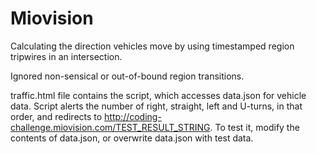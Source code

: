 # Miovision
Calculating the direction vehicles move by using timestamped region tripwires in an intersection.

Ignored non-sensical or out-of-bound region transitions.

traffic.html file contains the script, which accesses data.json for vehicle data. Script alerts the number of right, straight, left and U-turns, in that order, and redirects to http://coding-challenge.miovision.com/TEST_RESULT_STRING. To test it, modify the contents of data.json, or overwrite data.json with test data. 
